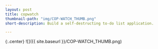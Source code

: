 ```yaml
---
layout: post
title: copwatch
thumbnail-path: "img/COP-WATCH_THUMB.png"
short-description: Build a self-destructing to-do list application.

---
```


{:.center}
![]({{ site.baseurl }}/COP-WATCH_THUMB.png)